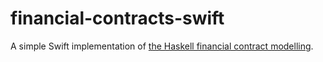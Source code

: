 # financial-contracts-swift

A simple Swift implementation of [the Haskell financial contract modelling][1].

[1]: https://www.microsoft.com/en-us/research/uploads/prod/2000/09/pj-eber.pdf
